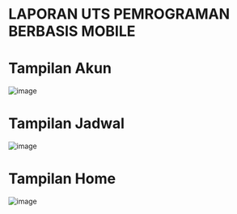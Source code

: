 # LAPORAN UTS PEMROGRAMAN BERBASIS MOBILE

# Tampilan Akun
![image](https://github.com/user-attachments/assets/473b1f16-7713-4905-afe9-b4615383c4a6)

# Tampilan Jadwal
![image](https://github.com/user-attachments/assets/deea77f1-03c2-4899-9eda-0a6d7250bdcc)

# Tampilan Home
![image](https://github.com/user-attachments/assets/990e23cb-a07a-43cd-aa1f-4d2cd3d1609b)



